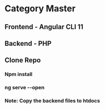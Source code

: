 # Category Master

## Frontend - Angular CLI 11

## Backend - PHP

## Clone Repo

### Npm install

### ng serve --open

### Note: Copy the backend files to htdocs
